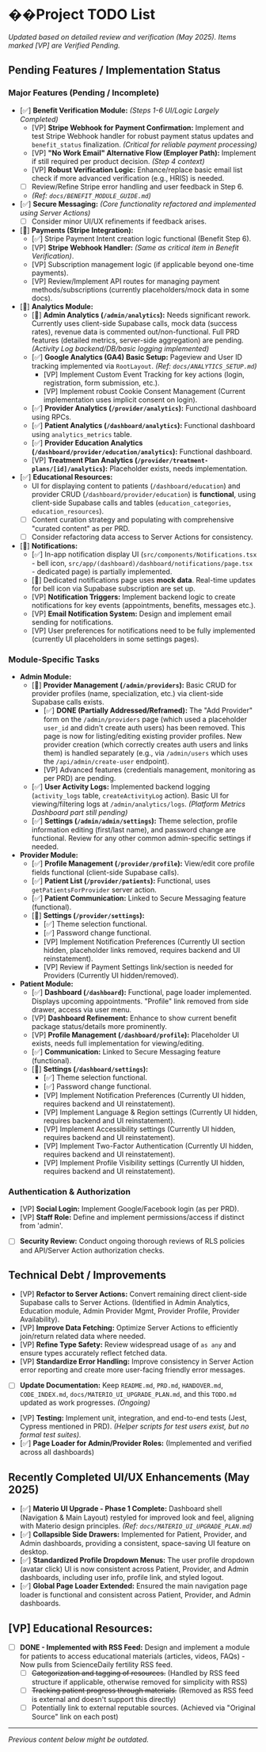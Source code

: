 # ��Project TODO List

*Updated based on detailed review and verification (May 2025). Items marked [VP] are Verified Pending.*

## Pending Features / Implementation Status

### Major Features (Pending / Incomplete)

*   [✅] **Benefit Verification Module:** *(Steps 1-6 UI/Logic Largely Completed)*
    *   [VP] **Stripe Webhook for Payment Confirmation:** Implement and test Stripe Webhook handler for robust payment status updates and `benefit_status` finalization. *(Critical for reliable payment processing)*
    *   [VP] **"No Work Email" Alternative Flow (Employer Path):** Implement if still required per product decision. *(Step 4 context)*
    *   [VP] **Robust Verification Logic:** Enhance/replace basic email list check if more advanced verification (e.g., HRIS) is needed.
    *   [ ] Review/Refine Stripe error handling and user feedback in Step 6.
    *   *(Ref: `docs/BENEFIT_MODULE_GUIDE.md`)*
*   [✅] **Secure Messaging:** *(Core functionality refactored and implemented using Server Actions)*
    *   [ ] Consider minor UI/UX refinements if feedback arises.
*   [🚧] **Payments (Stripe Integration):**
    *   [✅] Stripe Payment Intent creation logic functional (Benefit Step 6).
    *   [VP] **Stripe Webhook Handler:** *(Same as critical item in Benefit Verification)*.
    *   [VP] Subscription management logic (if applicable beyond one-time payments).
    *   [VP] Review/Implement API routes for managing payment methods/subscriptions (currently placeholders/mock data in some docs).
*   [🚧] **Analytics Module:**
    *   [🚧] **Admin Analytics (`/admin/analytics`):** Needs significant rework. Currently uses client-side Supabase calls, mock data (success rates), revenue data is commented out/non-functional. Full PRD features (detailed metrics, server-side aggregation) are pending. *(Activity Log backend/DB/basic logging implemented)*
    *   [✅] **Google Analytics (GA4) Basic Setup:** Pageview and User ID tracking implemented via `RootLayout`. *(Ref: `docs/ANALYTICS_SETUP.md`)*
        *   [VP] Implement Custom Event Tracking for key actions (login, registration, form submission, etc.).
        *   [VP] Implement robust Cookie Consent Management (Current implementation uses implicit consent on login).
    *   [✅] **Provider Analytics (`/provider/analytics`):** Functional dashboard using RPCs.
    *   [✅] **Patient Analytics (`/dashboard/analytics`):** Functional dashboard using `analytics_metrics` table.
    *   [✅] **Provider Education Analytics (`/dashboard/provider/education/analytics`):** Functional dashboard.
    *   [VP] **Treatment Plan Analytics (`/provider/treatment-plans/[id]/analytics`):** Placeholder exists, needs implementation.
*   [✅] **Educational Resources:**
    *   UI for displaying content to patients (`/dashboard/education`) and provider CRUD (`/dashboard/provider/education`) is **functional**, using client-side Supabase calls and tables (`education_categories`, `education_resources`).
    *   [ ] Content curation strategy and populating with comprehensive "curated content" as per PRD.
    *   [ ] Consider refactoring data access to Server Actions for consistency.
*   [🚧] **Notifications:**
    *   [✅] In-app notification display UI (`src/components/Notifications.tsx` - bell icon, `src/app/(dashboard)/dashboard/notifications/page.tsx` - dedicated page) is partially implemented.
    *   [🚧] Dedicated notifications page uses **mock data**. Real-time updates for bell icon via Supabase subscription are set up.
    *   [VP] **Notification Triggers:** Implement backend logic to create notifications for key events (appointments, benefits, messages etc.).
    *   [VP] **Email Notification System:** Design and implement email sending for notifications.
    *   [VP] User preferences for notifications need to be fully implemented (currently UI placeholders in some settings pages).

### Module-Specific Tasks

*   **Admin Module:**
    *   [🚧] **Provider Management (`/admin/providers`):** Basic CRUD for provider profiles (name, specialization, etc.) via client-side Supabase calls exists.
        *   [✅] **DONE (Partially Addressed/Reframed):** The "Add Provider" form on the `/admin/providers` page (which used a placeholder `user_id` and didn't create auth users) has been removed. This page is now for listing/editing existing provider profiles. New provider creation (which correctly creates auth users and links them) is handled separately (e.g., via `/admin/users` which uses the `/api/admin/create-user` endpoint).
        *   [VP] Advanced features (credentials management, monitoring as per PRD) are pending.
    *   [✅] **User Activity Logs:** Implemented backend logging (`activity_logs` table, `createActivityLog` action). Basic UI for viewing/filtering logs at `/admin/analytics/logs`. *(Platform Metrics Dashboard part still pending)*
    *   [✅] **Settings (`/admin/admin/settings`):** Theme selection, profile information editing (first/last name), and password change are functional. Review for any other common admin-specific settings if needed.
*   **Provider Module:**
    *   [✅] **Profile Management (`/provider/profile`):** View/edit core profile fields functional (client-side Supabase calls).
    *   [✅] **Patient List (`/provider/patients`):** Functional, uses `getPatientsForProvider` server action.
    *   [✅] **Patient Communication:** Linked to Secure Messaging feature (functional).
    *   [🚧] **Settings (`/provider/settings`):**
        *   [✅] Theme selection functional.
        *   [✅] Password change functional.
        *   [VP] Implement Notification Preferences (Currently UI section hidden, placeholder links removed, requires backend and UI reinstatement).
        *   [VP] Review if Payment Settings link/section is needed for Providers (Currently UI hidden/removed).
*   **Patient Module:**
    *   [✅] **Dashboard (`/dashboard`):** Functional, page loader implemented. Displays upcoming appointments. "Profile" link removed from side drawer, access via user menu.
    *   [VP] **Dashboard Refinement:** Enhance to show current benefit package status/details more prominently.
    *   [VP] **Profile Management (`/dashboard/profile`):** Placeholder UI exists, needs full implementation for viewing/editing.
    *   [✅] **Communication:** Linked to Secure Messaging feature (functional).
    *   [🚧] **Settings (`/dashboard/settings`):**
        *   [✅] Theme selection functional.
        *   [✅] Password change functional.
        *   [VP] Implement Notification Preferences (Currently UI hidden, requires backend and UI reinstatement).
        *   [VP] Implement Language & Region settings (Currently UI hidden, requires backend and UI reinstatement).
        *   [VP] Implement Accessibility settings (Currently UI hidden, requires backend and UI reinstatement).
        *   [VP] Implement Two-Factor Authentication (Currently UI hidden, requires backend and UI reinstatement).
        *   [VP] Implement Profile Visibility settings (Currently UI hidden, requires backend and UI reinstatement).

### Authentication & Authorization

*   [VP] **Social Login:** Implement Google/Facebook login (as per PRD).
*   [VP] **Staff Role:** Define and implement permissions/access if distinct from 'admin'.
*   [ ] **Security Review:** Conduct ongoing thorough reviews of RLS policies and API/Server Action authorization checks.

## Technical Debt / Improvements

*   [VP] **Refactor to Server Actions:** Convert remaining direct client-side Supabase calls to Server Actions. (Identified in Admin Analytics, Education module, Admin Provider Mgmt, Provider Profile, Provider Availability).
*   [VP] **Improve Data Fetching:** Optimize Server Actions to efficiently join/return related data where needed.
*   [VP] **Refine Type Safety:** Review widespread usage of `as any` and ensure types accurately reflect fetched data.
*   [VP] **Standardize Error Handling:** Improve consistency in Server Action error reporting and create more user-facing friendly error messages.
*   [ ] **Update Documentation:** Keep `README.md`, `PRD.md`, `HANDOVER.md`, `CODE_INDEX.md`, `docs/MATERIO_UI_UPGRADE_PLAN.md`, and this `TODO.md` updated as work progresses. *(Ongoing)*
*   [VP] **Testing:** Implement unit, integration, and end-to-end tests (Jest, Cypress mentioned in PRD). *(Helper scripts for test users exist, but no formal test suites).*
*   [✅] **Page Loader for Admin/Provider Roles:** (Implemented and verified across all dashboards)

## Recently Completed UI/UX Enhancements (May 2025)
*   [✅] **Materio UI Upgrade - Phase 1 Complete:** Dashboard shell (Navigation & Main Layout) restyled for improved look and feel, aligning with Materio design principles. *(Ref: `docs/MATERIO_UI_UPGRADE_PLAN.md`)*
*   [✅] **Collapsible Side Drawers:** Implemented for Patient, Provider, and Admin dashboards, providing a consistent, space-saving UI feature on desktop.
*   [✅] **Standardized Profile Dropdown Menus:** The user profile dropdown (avatar click) UI is now consistent across Patient, Provider, and Admin dashboards, including user info, profile link, and styled logout.
*   [✅] **Global Page Loader Extended:** Ensured the main navigation page loader is functional and consistent across Patient, Provider, and Admin dashboards.

## [VP] Educational Resources:
*   [ ] **DONE - Implemented with RSS Feed:** Design and implement a module for patients to access educational materials (articles, videos, FAQs) - Now pulls from ScienceDaily fertility RSS feed.
    *   [ ] ~~Categorization and tagging of resources.~~ (Handled by RSS feed structure if applicable, otherwise removed for simplicity with RSS)
    *   [ ] ~~Tracking patient progress through materials.~~ (Removed as RSS feed is external and doesn't support this directly)
    *   [ ] Potentially link to external reputable sources. (Achieved via "Original Source" link on each post)

---
*Previous content below might be outdated.*
<!-- (Previous content remains commented out) -->